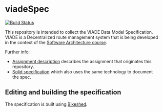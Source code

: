 # viadeSpec

[![Build Status](https://travis-ci.org/Arquisoft/viadeSpec.svg?branch=master)](https://travis-ci.org/Arquisoft/viadeSpec)

This repository is intended to collect the VIADE Data Model Specification. 
VIADE is a Decentralized route management system that is being developed in the context of 
the [Software Architecture course](http://arquisoft.github.io). 

Further info:
- [Assignment description](https://labra.solid.community/public/SoftwareArchitecture/AssignmentDescription/) describes the assignment that originates this repository.
- [Solid specification](https://github.com/solid/specification) which also uses the same technology to document the spec.

## Editing and building the specification
The specification is built using [Bikeshed](https://tabatkins.github.io/bikeshed/).
